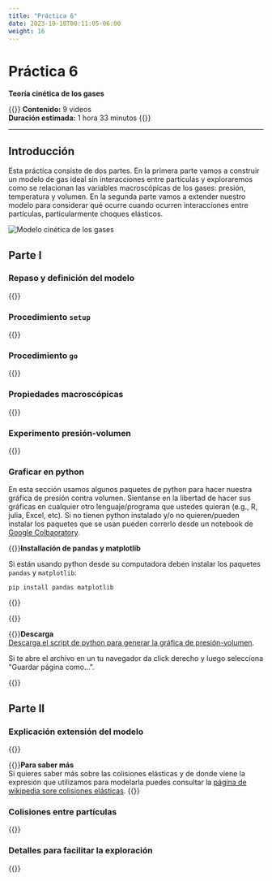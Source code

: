 ```yaml
---
title: "Práctica 6"
date: 2023-10-18T00:11:05-06:00
weight: 16
---
```


# Práctica 6

**Teoría cinética de los gases**

{{<hint info>}}
**Contenido:** 9 videos  
**Duración estimada:** 1 hora 33 minutos 
{{</hint>}}

---

## Introducción

Esta práctica consiste de dos partes. En la primera parte vamos a construir un modelo de gas ideal sin interacciones entre partículas y exploraremos como se relacionan las variables macroscópicas de los gases: presión, temperatura y volumen. En la segunda parte vamos a extender nuestro modelo para considerar qué ocurre cuando ocurren interacciones entre partículas, particularmente choques elásticos.

![Modelo cinética de los gases](/img/cinetica-gases.gif)

## Parte I

### Repaso y definición del modelo

{{<youtube id="7eF-dTDioSg">}}

### Procedimiento `setup`

{{<youtube id="OUyiEwX1R7w">}}

### Procedimiento `go`

{{<youtube id="NtiRfKE-IWs">}}

### Propiedades macroscópicas

{{<youtube id="xfibS7JCSoQ">}}

### Experimento presión-volumen

{{<youtube id="qFMhpRWAYE0">}}

### Graficar en python

En esta sección usamos algunos paquetes de python para hacer nuestra gráfica de presión contra volumen. Sientanse en la libertad de hacer sus gráficas en cualquier otro lenguaje/programa que ustedes quieran (e.g., R, julia, Excel, etc). Si no tienen python instalado y/o no quieren/pueden instalar los paquetes que se usan pueden correrlo desde un notebook de [Google Colbaoratory](https://colab.research.google.com/).

{{<hint warning>}}**Installación de pandas y matplotlib**  

Si están usando python desde su computadora deben instalar los paquetes `pandas` y `matplotlib`:

```
pip install pandas matplotlib
```
{{</hint>}}

{{<youtube id="k-dqCK9dSuo">}}

{{<hint info>}}**Descarga**  
[Descarga el script de python para generar la gráfica de presión-volumen](/descargas/presion-volumen.py). 

Si te abre el archivo en un tu navegador da click derecho y luego selecciona "Guardar página como...".

{{</hint>}}


<!-- ### Experimento presión-temperatura y gráfica en python -->

<!-- {{<youtube id="OjFquOndU88">}} -->

## Parte II

### Explicación extensión del modelo

{{<youtube id="rhsZpp63Ot4">}}

{{<hint info>}}**Para saber más**  
Si quieres saber más sobre las colisiones elásticas y de donde viene la expresión que utilizamos para modelarla puedes consultar la [página de wikipedia sore colisiones elásticas](https://en.wikipedia.org/wiki/Elastic_collision#Two-dimensional_collision_with_two_moving_objects).
{{</hint>}}

### Colisiones entre partículas

{{<youtube id="2RgjIsOIOcI">}}

### Detalles para facilitar la exploración

{{<youtube id="rntmpSYri2w">}}
